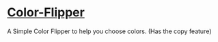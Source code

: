 # [Color-Flipper](https://color-flipper-1808.netlify.app/)
A Simple Color Flipper to help you choose colors. (Has the copy feature)
